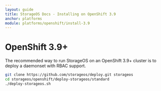 ```yaml
---
layout: guide
title: StorageOS Docs - Installing on OpenShift 3.9
anchor: platforms
module: platforms/openshift/install-3.9
---
```


# OpenShift 3.9+

The recommended way to run StorageOS on an OpenShift 3.9+ cluster is to deploy
a daemonset with RBAC support.

```bash
git clone https://github.com/storageos/deploy.git storageos
cd storageos/openshift/deploy-storageos/standard
./deploy-storageos.sh
```
